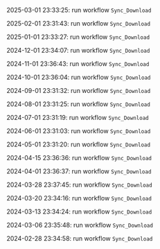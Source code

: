 2025-03-01 23:33:25: run workflow `Sync_Download` 

2025-02-01 23:31:43: run workflow `Sync_Download` 

2025-01-01 23:33:27: run workflow `Sync_Download` 

2024-12-01 23:34:07: run workflow `Sync_Download` 

2024-11-01 23:36:43: run workflow `Sync_Download` 

2024-10-01 23:36:04: run workflow `Sync_Download` 

2024-09-01 23:31:32: run workflow `Sync_Download` 

2024-08-01 23:31:25: run workflow `Sync_Download` 

2024-07-01 23:31:19: run workflow `Sync_Download` 

2024-06-01 23:31:03: run workflow `Sync_Download` 

2024-05-01 23:31:20: run workflow `Sync_Download` 

2024-04-15 23:36:36: run workflow `Sync_Download` 

2024-04-01 23:36:37: run workflow `Sync_Download` 

2024-03-28 23:37:45: run workflow `Sync_Download` 

2024-03-20 23:34:16: run workflow `Sync_Download` 

2024-03-13 23:34:24: run workflow `Sync_Download` 

2024-03-06 23:35:48: run workflow `Sync_Download` 

2024-02-28 23:34:58: run workflow `Sync_Download` 


